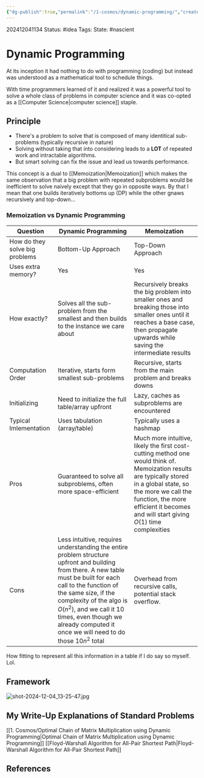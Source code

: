 ```yaml
---
{"dg-publish":true,"permalink":"/1-cosmos/dynamic-programming/","created":"2024-12-04T11:34:16.996-05:00","updated":"2024-12-04T14:43:17.279-05:00"}
---
```


202412041134
Status: #idea
Tags: 
State: #nascient
# Dynamic Programming

At its inception it had nothing to do with programming (coding) but instead was understood as a mathematical tool to schedule things.

With time programmers learned of it and realized it was a powerful tool to solve a whole class of problems in computer science and it was co-opted as a [[Computer Science\|computer science]] staple.

## Principle
- There's a problem to solve that is composed of many identitical sub-problems (typically recursive in nature)
- Solving without taking that into considering leads to a **LOT** of repeated work and intractable algorithms.
- But smart solving can fix the issue and lead us towards performance.

This concept is a dual to [[Memoization\|Memoization]] which makes the same observation that a big problem with repeated subproblems would be inefficient to solve naively except that they go in opposite ways. By that I mean that one builds iteratively bottoms up (DP) while the other gnaws recursively and top-down...

### Memoization vs Dynamic Programming

| Question | Dynamic Programming | Memoization |
|------------|--------------------------|--------------------
| How do they solve big problems | Bottom-Up Approach | Top-Down Approach|
|Uses extra memory? | Yes | Yes|
| How exactly? | Solves all the sub-problem from the smallest and then builds to the instance we care about | Recursively breaks the big problem into smaller ones and breaking those into smaller ones until it reaches a base case, then propagate upwards while saving the intermediate results |
| Computation Order | Iterative, starts form smallest sub-problems | Recursive, starts from the main problem and breaks downs |
| Initializing | Need to initialize the full table/array upfront | Lazy, caches as subproblems are encountered |
| Typical Imlementation | Uses tabulation (array/table) | Typically uses a hashmap |
| Pros | Guaranteed to solve all subproblems, often more space-efficient | Much more intuitive, likely the first cost-cutting method one would think of. Memoization results are typically stored in a global state, so the more we call the function, the more efficient it becomes and will start giving $O(1)$ time complexities |
| Cons | Less intuitive, requires understanding the entire problem structure upfront and building from there. A new table must be built for each call to the function of the same size, if the complexity of the algo is $O(n^2)$, and we call it 10 times, even though we already computed it once we will need to do those $10n^2$ total |  Overhead from recursive calls, potential stack overflow. |

How fitting to represent all this information in a table if I do say so myself. Lol.

## Framework
![shot-2024-12-04_13-25-47.jpg](/img/user/3.%20Black%20Holes/Files/shot-2024-12-04_13-25-47.jpg)


## My Write-Up Explanations of Standard Problems

[[1. Cosmos/Optimal Chain of Matrix Multiplication using Dynamic Programming\|Optimal Chain of Matrix Multiplication using Dynamic Programming]]
[[Floyd-Warshall Algorithm for All-Pair Shortest Path\|Floyd-Warshall Algorithm for All-Pair Shortest Path]]
## References
